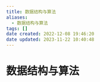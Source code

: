 ```yaml
---
title: 数据结构与算法
aliases:
  - 数据结构与算法
tags: []
date created: 2022-12-08 19:46:20
date updated: 2023-11-22 10:40:48
---
```


# 数据结构与算法
